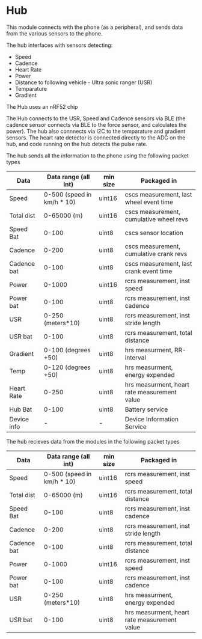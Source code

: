# Hub

This module connects with the phone (as a peripheral), and sends data from the various
sensors to the phone.

The hub interfaces with sensors detecting:
- Speed
- Cadence
- Heart Rate
- Power
- Distance to following vehicle - Ultra sonic ranger (USR)
- Temparature
- Gradient

The Hub uses an nRF52 chip

The Hub connects to the USR, Speed and Cadence sensors via BLE (the cadence sensor
connects via BLE to the force sensor, and calculates the power). The hub also connnects
via I2C to the temparature and gradient sensors.  The heart rate detector is connected
directly to the ADC on the hub, and code running on the hub detects the pulse rate.

The hub sends all the information to the phone using the following packet types 

|Data	        |Data range (all int)	    |min size	|Packaged in|
|---------------|---------------------------|-------|---------------|
|Speed	        |0-500 (speed in km/h * 10)	|uint16	|cscs measurement, last wheel event time |
|Total dist	    |0-65000 (m)	            |uint16	|cscs measurement, cumulative wheel revs |
|Speed Bat	    |0-100	                    |uint8	|cscs sensor location |
|Cadence	    |0-200	                    |uint8	|cscs measurement, cumulative crank revs |
|Cadence bat	|0-100	                    |uint8	|cscs measurement, last crank event time |
|Power	        |0-1000	                    |uint16	|rcrs measurement, inst speed |
|Power bat	    |0-100	                    |uint8	|rcrs measurement, inst cadence |
|USR	        |0-250 (meters*10)	        |uint8	|rcrs measurement, inst stride length |
|USR bat	    |0-100	                    |uint8	|rcrs measurement, total distance |
|Gradient	    |0-100 (degrees +50)	    |uint8	|hrs measurment, RR-interval |
|Temp	        |0-120 (degrees +50)	    |uint8	|hrs measurment, energy expended |
|Heart Rate	    |0-250	                    |uint8	|hrs measurment, heart rate measurement value |
|Hub Bat	    |0-100	                    |uint8	|Battery service |
|Device info	|-	                        |-	    |Device Information Service |

The hub recieves data from the modules in the following packet types

|Data	        |Data range (all int)	    |min size	|Packaged in|
|---------------|---------------------------|-------|---------------|
|Speed	        |0-500 (speed in km/h * 10)	|uint16	|rcrs measurement, inst speed |
|Total dist	    |0-65000 (m)	            |uint16	|rcrs measurement, total distance |
|Speed Bat	    |0-100	                    |uint8	|rcrs measurement, inst cadence |
|Cadence	    |0-200	                    |uint8	|rcrs measurement, inst stride length |
|Cadence bat	|0-100	                    |uint8	|rcrs measurement, total distance |
|Power	        |0-1000	                    |uint16	|rcrs measurement, inst speed |
|Power bat	    |0-100	                    |uint8	|rcrs measurement, inst cadence |
|USR	        |0-250 (meters*10)	        |uint8	|hrs measurment, energy expended |
|USR bat	    |0-100	                    |uint8	|hrs measurment, heart rate measurement value |
